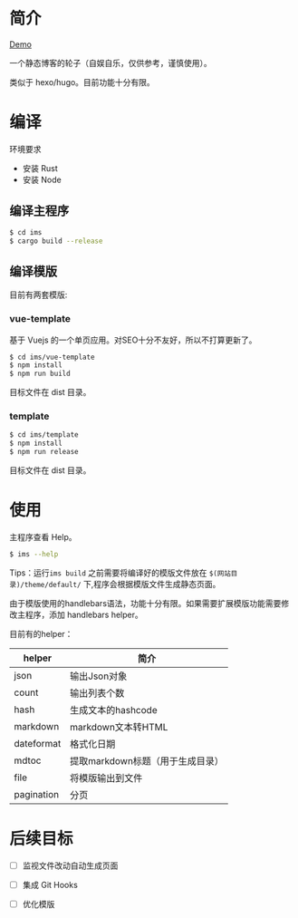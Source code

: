 # 简介

[Demo](http://obaiyan.com)

一个静态博客的轮子（自娱自乐，仅供参考，谨慎使用）。

类似于 hexo/hugo。目前功能十分有限。

# 编译

环境要求

* 安装 Rust
* 安装 Node

## 编译主程序

``` bash
$ cd ims
$ cargo build --release
```
## 编译模版

目前有两套模版:

### vue-template

基于 Vuejs 的一个单页应用。对SEO十分不友好，所以不打算更新了。
``` bash
$ cd ims/vue-template
$ npm install
$ npm run build
```
目标文件在 dist 目录。

### template

``` bash
$ cd ims/template
$ npm install
$ npm run release
```

目标文件在 dist 目录。

# 使用

主程序查看 Help。

``` bash
$ ims --help
```

Tips：运行`ims build` 之前需要将编译好的模版文件放在 `$(网站目录)/theme/default/` 下,程序会根据模版文件生成静态页面。

由于模版使用的handlebars语法，功能十分有限。如果需要扩展模版功能需要修改主程序，添加 handlebars helper。

目前有的helper：

| helper    | 简介                             |
| ---------- | -------------------------------- |
| json       | 输出Json对象                     |
| count      | 输出列表个数                     |
| hash       | 生成文本的hashcode               |
| markdown   | markdown文本转HTML               |
| dateformat | 格式化日期                       |
| mdtoc      | 提取markdown标题（用于生成目录） |
| file       | 将模版输出到文件                 |
| pagination | 分页                             |

# 后续目标


+ [ ] 监视文件改动自动生成页面
+ [ ] 集成 Git Hooks
+ [ ] 优化模版

